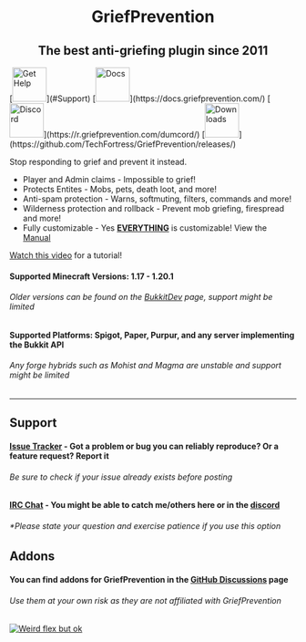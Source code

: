 <h1 align="center">GriefPrevention</h1>

<h2 align="center">The best anti-griefing plugin since 2011</h2>
[<img alt="Get Help" src="https://img.shields.io/badge/Get%20Help-yellow?logo=amazoncloudwatch&logoColor=white" height="60px">](#Support)
[<img alt="Docs" src="https://img.shields.io/badge/Docs-gray?logo=readthedocs&logoColor=white" height="60px">](https://docs.griefprevention.com/)
[<img alt="Discord" src="https://img.shields.io/badge/Discord-5865F2?logo=discord&logoColor=white" height="60px">](https://r.griefprevention.com/dumcord/)
[<img alt="Downloads" src="https://img.shields.io/badge/Downloads-green" height="60px">](https://github.com/TechFortress/GriefPrevention/releases/)
  
Stop responding to grief and prevent it instead. 
- Player and Admin claims - Impossible to grief!
- Protects Entites - Mobs, pets, death loot, and more!
- Anti-spam protection - Warns, softmuting, filters, commands and more!
- Wilderness protection and rollback - Prevent mob griefing, firespread and more!
- Fully customizable - Yes __<ins>EVERYTHING<ins>__ is customizable! View the [Manual](https://docs.griefprevention.com/)


[Watch this video](https://youtu.be/I3FLCFam5LI) for a tutorial!


#### Supported Minecraft Versions: 1.17 - __1.20.1__
###### Older versions can be found on the [BukkitDev](https://dev.bukkit.org/projects/grief-prevention/files) page, support might be limited
#### Supported Platforms: Spigot, Paper, Purpur, and any server implementing the Bukkit API
###### Any forge hybrids such as Mohist and Magma are unstable and support might be limited
---

## Support
#### [Issue Tracker](https://github.com/TechFortress/GriefPrevention/issues) - Got a problem or bug you can reliably reproduce? Or a feature request? Report it
###### Be sure to check if your issue already exists before posting
#### [IRC Chat](https://griefprevention.com/chat/) - You might be able to catch me/others here or in the [discord](https://r.griefprevention.com/dumcord/)
###### *Please state your question and exercise patience if you use this option

## Addons
#### You can find addons for GriefPrevention in the [GitHub Discussions](https://github.com/TechFortress/GriefPrevention/discussions/categories/addons) page
###### Use them at your own risk as they are not affiliated with GriefPrevention

[![Weird flex but ok](https://bstats.org/signatures/bukkit/GriefPrevention-legacy.svg)](https://bstats.org/plugin/bukkit/GriefPrevention-legacy)
